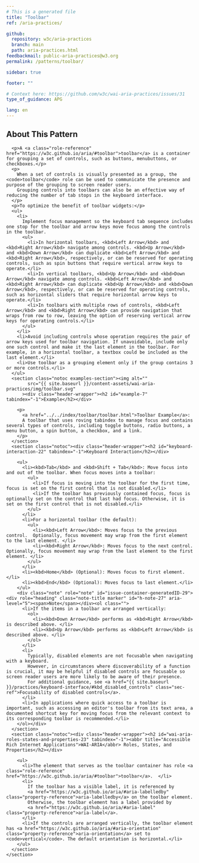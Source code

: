 ```yaml
---
# This is a generated file
title: "Toolbar"
ref: /aria-practices/

github:
  repository: w3c/aria-practices
  branch: main
  path: aria-practices.html
feedbackmail: public-aria-practices@w3.org
permalink: /patterns/toolbar/

sidebar: true

footer: ""

# Context here: https://github.com/w3c/wai-aria-practices/issues/31
type_of_guidance: APG

lang: en
---
```



<link rel="stylesheet" href="{{ site.baseurl }}/content-assets/wai-aria-practices/styles.css">
<!-- Code highlighting styles -->
<link rel="stylesheet" href="{{ site.baseurl }}/index/css/github.css">

<script>
const addBodyClass = "pattern-page";
const enableSidebar = true;
if (addBodyClass) document.body.classList.add(addBodyClass);
if (enableSidebar) document.body.classList.add('has-sidebar');
</script>
    
<div>
<section class="widget" id="toolbar"><h2 id="about-this-pattern" tabindex="-1">About This Pattern</h2><div class="header-wrapper"></div>
      
      <p>A <a class="role-reference" href="https://w3c.github.io/aria/#toolbar">toolbar</a> is a container for grouping a set of controls, such as buttons, menubuttons, or checkboxes.</p>
      <p>
        When a set of controls is visually presented as a group, the <code>toolbar</code> role can be used to communicate the presence and purpose of the grouping to screen reader users.
        Grouping controls into toolbars can also be an effective way of reducing the number of tab stops in the keyboard interface.
      </p>
      <p>To optimize the benefit of toolbar widgets:</p>
      <ul>
        <li>
          Implement focus management so the keyboard tab sequence includes one stop for the toolbar and arrow keys move focus among the controls in the toolbar.
          <ul>
            <li>In horizontal toolbars, <kbd>Left Arrow</kbd> and <kbd>Right Arrow</kbd> navigate among controls. <kbd>Up Arrow</kbd> and <kbd>Down Arrow</kbd> can duplicate <kbd>Left Arrow</kbd> and <kbd>Right Arrow</kbd>, respectively, or can be reserved for operating controls, such as spin buttons that require vertical arrow keys to operate.</li>
            <li>In vertical toolbars, <kbd>Up Arrow</kbd> and <kbd>Down Arrow</kbd> navigate among controls. <kbd>Left Arrow</kbd> and <kbd>Right Arrow</kbd> can duplicate <kbd>Up Arrow</kbd> and <kbd>Down Arrow</kbd>, respectively, or can be reserved for operating controls, such as horizontal sliders that require horizontal arrow keys to operate.</li>
            <li>In toolbars with multiple rows of controls, <kbd>Left Arrow</kbd> and <kbd>Right Arrow</kbd> can provide navigation that wraps from row to row, leaving the option of reserving vertical arrow keys for operating controls.</li>
          </ul>
        </li>
        <li>Avoid including controls whose operation requires the pair of arrow keys used for toolbar navigation. If unavoidable, include only one such control and make it the last element in the toolbar. For example, in a horizontal toolbar, a textbox could be included as the last element.</li>
        <li>Use toolbar as a grouping element only if the group contains 3 or more controls.</li>
      </ul>
      <section class="notoc examples-section"><img alt="" 
            src="{{ site.baseurl }}/content-assets/wai-aria-practices/img/toolbar.svg"
          ><div class="header-wrapper"><h2 id="example-7" tabindex="-1">Example</h2></div>
        
        <p>
          <a href="../../index/toolbar/toolbar.html">Toolbar Example</a>:
          A toolbar that uses roving tabindex to manage focus and contains several types of controls, including toggle buttons, radio buttons, a menu button, a spin button, a checkbox, and a link.
        </p>
      </section>
      <section class="notoc"><div class="header-wrapper"><h2 id="keyboard-interaction-22" tabindex="-1">Keyboard Interaction</h2></div>
        
        <ul>
          <li><kbd>Tab</kbd> and <kbd>Shift + Tab</kbd>: Move focus into and out of the toolbar. When focus moves into a toolbar:
            <ul>
              <li>If focus is moving into the toolbar for the first time, focus is set on the first control that is not disabled.</li>
              <li>If the toolbar has previously contained focus, focus is optionally set on the control that last had focus. Otherwise, it is set on the first control that is not disabled.</li>
            </ul>
          </li>
          <li>For a horizontal toolbar (the default):
            <ul>
              <li><kbd>Left Arrow</kbd>: Moves focus to the previous control.  Optionally, focus movement may wrap from the first element to the last element. </li>
              <li><kbd>Right Arrow</kbd>: Moves focus to the next control.  Optionally, focus movement may wrap from the last element to the first element. </li>
            </ul>
          </li>
          <li><kbd>Home</kbd> (Optional): Moves focus to first element.</li>
          <li><kbd>End</kbd> (Optional): Moves focus to last element.</li>
        </ul>
        <div class="note" role="note" id="issue-container-generatedID-29"><div role="heading" class="note-title marker" id="h-note-27" aria-level="5"><span>Note</span></div><ol class="">
          <li>If the items in a toolbar are arranged vertically:
            <ol>
              <li><kbd>Down Arrow</kbd> performs as <kbd>Right Arrow</kbd> is described above. </li>
              <li><kbd>Up Arrow</kbd> performs as <kbd>Left Arrow</kbd> is described above. </li>
            </ol>
          </li>
          <li>
            Typically, disabled elements are not focusable when navigating with a keyboard.
            However, in circumstances where discoverability of a function is crucial, it may be helpful if disabled controls are focusable so screen reader users are more likely to be aware of their presence.
            For additional guidance, see <a href="{{ site.baseurl }}/practices/keyboard-interface/#kbd_disabled_controls" class="sec-ref">Focusability of disabled controls</a>.
          </li>
          <li>In applications where quick access to a toolbar is important, such as accessing an editor's toolbar from its text area, a documented shortcut key for moving focus from the relevant context to its corresponding toolbar is recommended.</li>
        </ol></div>
      </section>
      <section class="notoc"><div class="header-wrapper"><h2 id="wai-aria-roles-states-and-properties-23" tabindex="-1"><abbr title="Accessible Rich Internet Applications">WAI-ARIA</abbr> Roles, States, and Properties</h2></div>
        
        <ul>
          <li>The element that serves as the toolbar container has role <a class="role-reference" href="https://w3c.github.io/aria/#toolbar">toolbar</a>.  </li>
          <li>
            If the toolbar has a visible label, it is referenced by
            <a href="https://w3c.github.io/aria/#aria-labelledby" class="property-reference">aria-labelledby</a> on the toolbar element.
            Otherwise, the toolbar element has a label provided by
            <a href="https://w3c.github.io/aria/#aria-label" class="property-reference">aria-label</a>.
          </li>
          <li>If the controls are arranged vertically, the toolbar element has <a href="https://w3c.github.io/aria/#aria-orientation" class="property-reference">aria-orientation</a> set to <code>vertical</code>. The default orientation is horizontal.</li>
        </ul>
      </section>
    </section>
</div>
<script>
  var SkipToConfig = {
    settings: {
      skipTo: {
        displayOption: 'popup',
        attachElement: '#site-header',
        colorTheme: 'aria'
      }
    }
  };
</script>
<script src="{{ site.baseurl }}/content-assets/wai-aria-practices/skipto.min.js"></script>
